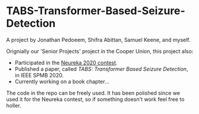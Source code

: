 # TABS-Transformer-Based-Seizure-Detection

A project by Jonathan Pedoeem, Shifra Abittan, Samuel Keene, and myself.

Orignially our 'Senior Projects' project in the Cooper Union, this project also:
- Participated in the [Neureka 2020 contest](https://neureka-challenge.com/).
- Published a paper, called *TABS: Transformer Based Seizure Detection*, in IEEE SPMB 2020.
- Currently working on a book chapter...


The code in the repo can be freely used. 
It has been polished since we used it for the Neureka contest, so if something doesn't work feel free to holler.
